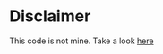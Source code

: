 # Disclaimer

This code is not mine. Take a look [here](https://eli.thegreenplace.net/2018/unification/)
